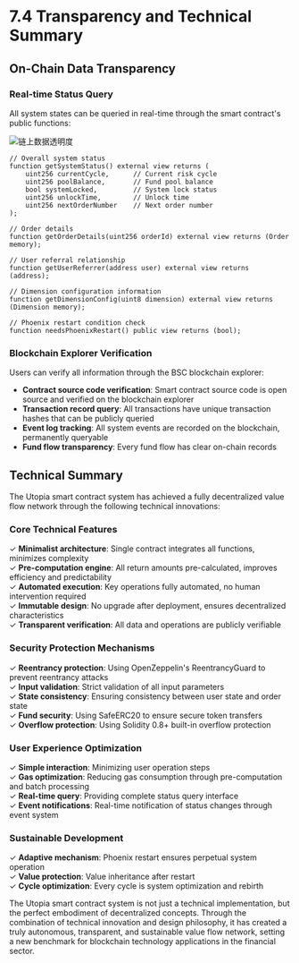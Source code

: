 # 7.4 Transparency and Technical Summary

## On-Chain Data Transparency

### Real-time Status Query

All system states can be queried in real-time through the smart contract's public functions:

![链上数据透明度](/images/图28.svg)

```solidity
// Overall system status
function getSystemStatus() external view returns (
    uint256 currentCycle,      // Current risk cycle
    uint256 poolBalance,       // Fund pool balance
    bool systemLocked,         // System lock status
    uint256 unlockTime,        // Unlock time
    uint256 nextOrderNumber    // Next order number
);

// Order details
function getOrderDetails(uint256 orderId) external view returns (Order memory);

// User referral relationship
function getUserReferrer(address user) external view returns (address);

// Dimension configuration information
function getDimensionConfig(uint8 dimension) external view returns (Dimension memory);

// Phoenix restart condition check
function needsPhoenixRestart() public view returns (bool);
```

### Blockchain Explorer Verification

Users can verify all information through the BSC blockchain explorer:
- **Contract source code verification**: Smart contract source code is open source and verified on the blockchain explorer
- **Transaction record query**: All transactions have unique transaction hashes that can be publicly queried
- **Event log tracking**: All system events are recorded on the blockchain, permanently queryable
- **Fund flow transparency**: Every fund flow has clear on-chain records

## Technical Summary

The Utopia smart contract system has achieved a fully decentralized value flow network through the following technical innovations:

### Core Technical Features

✓ **Minimalist architecture**: Single contract integrates all functions, minimizes complexity  
✓ **Pre-computation engine**: All return amounts pre-calculated, improves efficiency and predictability  
✓ **Automated execution**: Key operations fully automated, no human intervention required  
✓ **Immutable design**: No upgrade after deployment, ensures decentralized characteristics  
✓ **Transparent verification**: All data and operations are publicly verifiable

### Security Protection Mechanisms

✓ **Reentrancy protection**: Using OpenZeppelin's ReentrancyGuard to prevent reentrancy attacks  
✓ **Input validation**: Strict validation of all input parameters  
✓ **State consistency**: Ensuring consistency between user state and order state  
✓ **Fund security**: Using SafeERC20 to ensure secure token transfers  
✓ **Overflow protection**: Using Solidity 0.8+ built-in overflow protection

### User Experience Optimization

✓ **Simple interaction**: Minimizing user operation steps  
✓ **Gas optimization**: Reducing gas consumption through pre-computation and batch processing  
✓ **Real-time query**: Providing complete status query interface  
✓ **Event notifications**: Real-time notification of status changes through event system

### Sustainable Development

✓ **Adaptive mechanism**: Phoenix restart ensures perpetual system operation  
✓ **Value protection**: Value inheritance after restart  
✓ **Cycle optimization**: Every cycle is system optimization and rebirth

The Utopia smart contract system is not just a technical implementation, but the perfect embodiment of decentralized concepts. Through the combination of technical innovation and design philosophy, it has created a truly autonomous, transparent, and sustainable value flow network, setting a new benchmark for blockchain technology applications in the financial sector.
